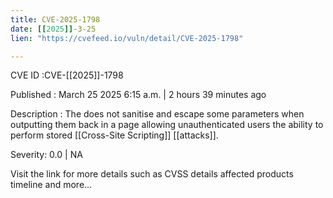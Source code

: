 ```yaml
---
title: CVE-2025-1798
date: [[2025]]-3-25
lien: "https://cvefeed.io/vuln/detail/CVE-2025-1798"

---
```


CVE ID :CVE-[[2025]]-1798

Published :  March 25
2025
6:15 a.m. | 2 hours
39 minutes ago

Description : The  does not sanitise and escape some parameters when outputting them back in a page
allowing unauthenticated users the ability to perform stored [[Cross-Site Scripting]] [[attacks]].

Severity: 0.0 | NA

Visit the link for more details
such as CVSS details
affected products
timeline
and more...

